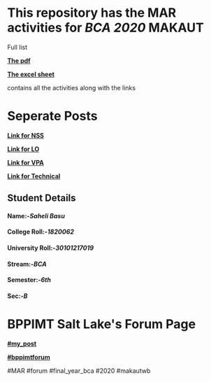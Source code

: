 # This repository has the MAR activities for *BCA 2020* MAKAUT

Full list


**[The pdf](https://github.com/MehaRima/Coding_Solution/blob/master/All_MAR_activity_Saheli_Basu%20-%20Activity_MAR_Saheli_Basu.pdf)**

**[The excel sheet](https://github.com/MehaRima/Coding_Solution/blob/master/All_MAR_activity_Saheli_Basu.xlsx)**

 contains all the activities along with the links 
# Seperate Posts 

**[Link for NSS](https://in.pinterest.com/sahelibasu/covid-19-facts-and-information/)**

**[Link for LO](https://www.coursera.org/account/accomplishments/records/B5AZZEEGA36B?utm_medium=certificate&utm_source=link&utm_campaign=copybutton_certificate&utm_content=cert_image)**

**[Link for VPA](https://www.youtube.com/watch?v=ca7ue9fnZQc&feature=youtu.be)**

**[Link for Technical](https://github.com/MehaRima/Coding_Solution/blob/master/Aarogya%20Setu%20App_%E2%80%9CWriting%20of%20Technical%20Review%20Article%E2%80%9D%20for%20MAR%202020.pdf)**

## Student Details

#### Name:-*Saheli Basu*
#### College Roll:-*1820062*
#### University Roll:-*30101217019*
#### Stream:-*BCA*
#### Semester:-*6th*
#### Sec:-*B*

 
# BPPIMT Salt Lake's Forum Page

**[#my_post](https://www.facebook.com/saheli.basu.2020/posts/2155985787880916)**

**[#bppimtforum](https://www.facebook.com/bppimtforum.saltlake)**

#MAR
#forum
#final_year_bca
#2020
#makautwb


